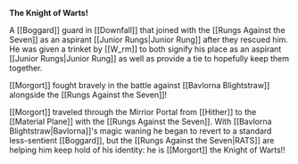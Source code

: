 **The Knight of Warts!**

A [[Boggard]] guard in [[Downfall]] that joined with the [[Rungs Against the Seven]] as an aspirant [[Junior Rungs|Junior Rung]] after they rescued him. He was given a trinket by [[W_rm]] to both signify his place as an aspirant [[Junior Rungs|Junior Rung]] as well as provide a tie to hopefully keep them together. 

[[Morgort]] fought bravely in the battle against [[Bavlorna Blightstraw]] alongside the [[Rungs Against the Seven]]! 

[[Morgort]] traveled through the Mirrior Portal from [[Hither]] to the [[Material Plane]] with the [[Rungs Against the Seven]]. With [[Bavlorna Blightstraw|Bavlorna]]'s magic waning he began to revert to a standard less-sentient [[Boggard]], but the [[Rungs Against the Seven|RATS]] are helping him keep hold of his identity: he is [[Morgort]] the Knight of Warts!!
